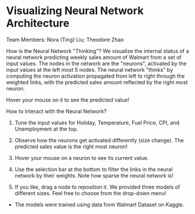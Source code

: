 # Visualizing Neural Network Architecture
Team Members: Nora (Ting) Liu; Theodore Zhao

How is the Neural Network "Thinking"?
We visualize the internal status of a neural network predicting weekly sales amount of Walmart from a set of input values. The nodes in the network are the "neurons", activated by the input values at the left most 5 nodes. The neural network "thinks" by computing the neuron activation propagated from left to right through the weighted links, with the predicted sales amount reflected by the right most neuron.

Hover your mouse on it to see the predicted value!



How to Interact with the Neural Network?
1. Tune the input values for Holiday, Temperature, Fuel Price, CPI, and Unemployment at the top.

2. Observe how the neurons get activated differently (size change). The predicted sales value is the right most neuron!

3. Hover your mouse on a neuron to see its current value.

4. Use the selection bar at the bottom to filter the links in the neural network by their weights. Note how sparse the neural network is!

5. If you like, drag a node to reposition it. We provided three models of different sizes. Feel free to choose from the drop-down menu!

* The models were trained using data from Walmart Dataset on Kaggle.